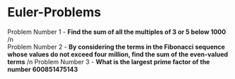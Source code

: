 # Euler-Problems

Problem Number 1 - **Find the sum of all the multiples of 3 or 5 below 1000** 
/n  
Problem Number 2 - **By considering the terms in the Fibonacci sequence whose values do not exceed four million, find the sum of the even-valued terms**
/n
Problem Number 3 - **What is the largest prime factor of the number 600851475143**
